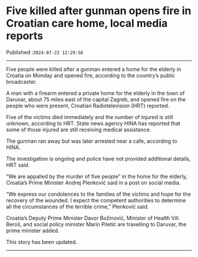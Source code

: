 # Five killed after gunman opens fire in Croatian care home, local media reports

Published :`2024-07-22 12:29:56`

---

Five people were killed after a gunman entered a home for the elderly in Croatia on Monday and opened fire, according to the country’s public broadcaster.

A man with a firearm entered a private home for the elderly in the town of Daruvar, about 75 miles east of the capital Zagreb, and opened fire on the people who were present, Croatian Radiotelevision (HRT) reported.

Five of the victims died immediately and the number of injured is still unknown, according to HRT. State news agency HINA has reported that some of those injured are still receiving medical assistance.

The gunman ran away but was later arrested near a cafe, according to HINA.

The investigation is ongoing and police have not provided additional details, HRT said.

“We are appalled by the murder of five people” in the home for the elderly, Croatia’s Prime Minister Andrej Plenković said in a post on social media.

“We express our condolences to the families of the victims and hope for the recovery of the wounded. I expect the competent authorities to determine all the circumstances of the terrible crime,” Plenković said.

Croatia’s Deputy Prime Minister Davor Božinović, Minister of Health Vili Beroš, and social policy minister Marin Piletić are travelling to Daruvar, the prime minister added.

This story has been updated.

---

